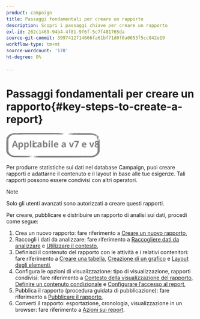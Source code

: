 ```yaml
---
product: campaign
title: Passaggi fondamentali per creare un rapporto
description: Scopri i passaggi chiave per creare un rapporto
exl-id: 262c1469-94b4-4f81-9f6f-5c7f481765da
source-git-commit: 3997412f14666fa61bf71d0f0a0653f5cc042e19
workflow-type: tm+mt
source-wordcount: '170'
ht-degree: 0%

---
```


# Passaggi fondamentali per creare un rapporto{#key-steps-to-create-a-report}

![](../../assets/common.svg)

Per produrre statistiche sui dati nel database Campaign, puoi creare rapporti e adattarne il contenuto e il layout in base alle tue esigenze. Tali rapporti possono essere condivisi con altri operatori.

>[!NOTE]
>
>Solo gli utenti avanzati sono autorizzati a creare questi rapporti.

Per creare, pubblicare e distribuire un rapporto di analisi sui dati, procedi come segue:

1. Crea un nuovo rapporto: fare riferimento a [Creare un nuovo rapporto](../../reporting/using/creating-a-new-report.md),
1. Raccogli i dati da analizzare: fare riferimento a [Raccogliere dati da analizzare](../../reporting/using/collecting-data-to-analyze.md) e [Utilizzare il contesto](../../reporting/using/using-the-context.md),
1. Definisci il contenuto del rapporto con le attività e i relativi contenitori: fare riferimento a [Creare una tabella](../../reporting/using/creating-a-table.md), [Creazione di un grafico](../../reporting/using/creating-a-chart.md) e [Layout degli elementi](../../reporting/using/element-layout.md),
1. Configura le opzioni di visualizzazione: tipo di visualizzazione, rapporti condivisi: fare riferimento a [Contesto della visualizzazione del rapporto](../../reporting/using/configuring-access-to-the-report.md#report-display-context), [Definire un contenuto condizionale](../../reporting/using/defining-a-conditional-content.md) e [Configurare l’accesso al report](../../reporting/using/configuring-access-to-the-report.md),
1. Pubblica il rapporto (procedura guidata di pubblicazione): fare riferimento a [Pubblicare il rapporto](../../reporting/using/configuring-access-to-the-report.md#publishing-the-report),
1. Converti il rapporto: esportazione, cronologia, visualizzazione in un browser: fare riferimento a [Azioni sui report](../../reporting/using/actions-on-reports.md).
